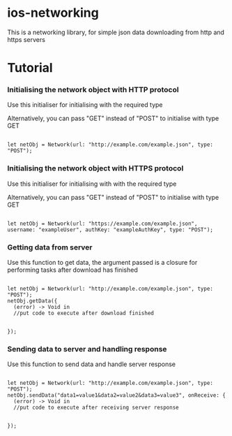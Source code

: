 # ios-networking
This is a networking library, for simple json data downloading from http and https servers

<h1>Tutorial</h1>
<h3>Initialising the network object with HTTP protocol</h3>
<p>Use this initialiser for initialising with the required type</p>
<p>Alternatively, you can pass "GET" instead of "POST" to initialise with type GET</p>
<code>
let netObj = Network(url: "http://example.com/example.json", type: "POST");
</code>
<h3>Initialising the network object with HTTPS protocol</h3>
<p>Use this initialiser for initialising with with the required type</p>
<p>Alternatively, you can pass "GET" instead of "POST" to initialise with type GET</p>
<code>
let netObj = Network(url: "https://example.com/example.json", username: "exampleUser", authKey: "exampleAuthKey", type: "POST");
</code>
<h3>Getting data from server</h3>
<p>Use this function to get data, the argument passed is a closure for performing tasks after download has finished</p>
<code>
let netObj = Network(url: "http://example.com/example.json", type: "POST");
netObj.getData({
  (error) -> Void in
  //put code to execute after download finished
  
  
});
</code>
<h3>Sending data to server and handling response</h3>
<p>Use this function to send data and handle server response</p>
<code>
let netObj = Network(url: "http://example.com/example.json", type: "POST");
netObj.sendData("data1=value1&data2=value2&data3=value3", onReceive: {
  (error) -> Void in 
  //put code to execute after receiving server response
  
});
</code>
